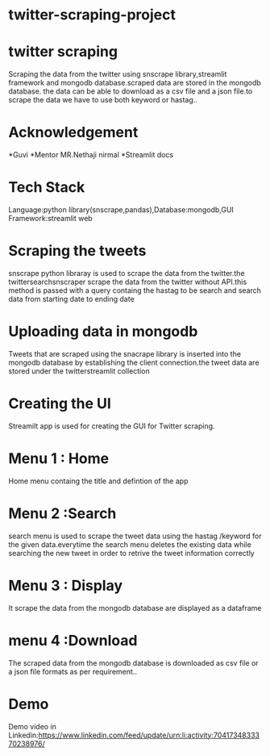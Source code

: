# twitter-scraping-project
# twitter scraping 
Scraping the data from the twitter using snscrape library,streamlit framework and mongodb database.scraped data are stored in the mongodb database.
the data can be able to download as a csv file and a json file.to scrape the data we have to use both keyword or hastag..


# Acknowledgement
*Guvi
*Mentor MR.Nethaji nirmal
*Streamlit docs


# Tech Stack
Language:python library(snscrape,pandas),Database:mongodb,GUI Framework:streamlit web

# Scraping the tweets
snscrape python libraray is used to scrape the data from the twitter.the twittersearchsnscraper scrape the data from the twitter without API.this method is passed 
with a query containg the hastag to be search and search data from starting date to ending date

# Uploading data in mongodb
Tweets that are scraped using the snacrape library is inserted into the mongodb database by establishing the client connection.the tweet data are stored under
the twitterstreamlit collection

# Creating the UI
Streamilt app is used for creating the GUI for Twitter scraping.

# Menu 1 : Home
Home menu containg the title and defintion of the app

# Menu 2 :Search
search menu is used to scrape the tweet data using the hastag /keyword for the given data.everytime the search menu deletes the existing data while searching 
the new tweet in order to retrive the tweet information correctly

# Menu 3 : Display
 It scrape the data from the mongodb database are displayed as a dataframe
 
 # menu 4 :Download
  The scraped data from the mongodb database is downloaded as csv file or a json file formats as per requirement..
  # Demo 
  Demo video in Linkedin:https://www.linkedin.com/feed/update/urn:li:activity:7041734833370238976/
  

